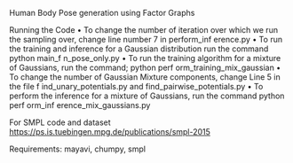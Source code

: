 Human Body Pose generation using Factor Graphs

Running the Code
• To change the number of iteration over which we run the sampling over, change line number 7 in
perform_inf erence.py
• To run the training and inference for a Gaussian distribution run the command python main_f n_pose_only.py
• To run the training algorithm for a mixture of Gaussians, run the command; python perf orm_training_mix_gaussian
• To change the number of Gaussian Mixture components, change Line 5 in the file f ind_unary_potentials.py
and find_pairwise_potentials.py
• To perform the inference for a mixture of Gaussians, run the command python perf orm_inf erence_mix_gaussians.py

For SMPL code and dataset
https://ps.is.tuebingen.mpg.de/publications/smpl-2015

Requirements:
mayavi, chumpy, smpl


